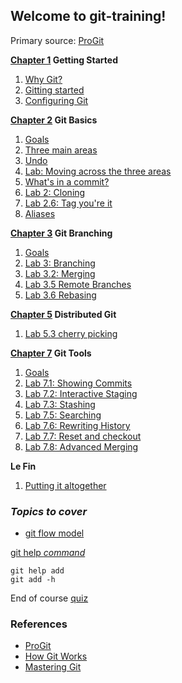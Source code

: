 ## Welcome to git-training!

Primary source:
[ProGit](https://git-scm.com/book/en/v2)

**[Chapter 1](https://git-scm.com/book/en/v2/Getting-Started-About-Version-Control) Getting Started**
1. [Why Git?](Why-Git)
1. [Gitting started](Git-install-and-tools)
1. [Configuring Git](Git-Configuration)

**[Chapter 2](https://git-scm.com/book/en/v2/Git-Basics-Getting-a-Git-Repository) Git Basics**
1. [Goals](Chapter-2-Goals)
1. [Three main areas](Three-Main-Areas)
1. [Undo](Undo)
1. [Lab: Moving across the three areas](Lab-1-There-and-back-again)
1. [What's in a commit?](The-Commit)
1. [Lab 2: Cloning](Lab-2-Send-in-the-Clones)
1. [Lab 2.6: Tag you're it](Lab-2.6-Tagging)
1. [Aliases](Git-Aliases)

**[Chapter 3](https://git-scm.com/book/en/v2/Git-Branching-Branches-in-a-Nutshell) Git Branching**
1. [Goals](Chapter-3-Goals)
1. [Lab 3: Branching](Lab-3-Let-us-branch-out)
1. [Lab 3.2: Merging](Lab-3.2-Merging)
1. [Lab 3.5 Remote Branches](Lab-3.5-Remote-Branches)
1. [Lab 3.6 Rebasing](Lab-3.6-Rebasing)

**[Chapter 5](https://git-scm.com/book/en/v2/Distributed-Git-Distributed-Workflows) Distributed Git**
1. [Lab 5.3 cherry picking](Lab-5.3-Cherry-Picking)

**[Chapter 7](https://git-scm.com/book/en/v2/Git-Tools-Revision-Selection) Git Tools**
1. [Goals](Chapter-7-Goals)
1. [Lab 7.1: Showing Commits](Lab-7.1-Showing-Commits)
1. [Lab 7.2: Interactive Staging](Lab-7.2-Interactive-Staging)
1. [Lab 7.3: Stashing](Lab-7.3-The-Stash)
1. [Lab 7.5: Searching](Lab-7.5-Searching)
1. [Lab 7.6: Rewriting History](Lab-7.6-Rewriting-History)
1. [Lab 7.7: Reset and checkout](Undo)
1. [Lab 7.8: Advanced Merging](Lab-7.8-Advanced-Merging)

**Le Fin**
1. [Putting it altogether](All-Together-Now)

### _Topics to cover_
* [git flow model](Git-flow)


[git help _command_](https://git-scm.com/book/en/v2/Getting-Started-Getting-Help)

    git help add
    git add -h

End of course [quiz](https://docs.google.com/forms/d/e/1FAIpQLSdmo2Arny-Oy2QdH6GNCJxtF9_5I7CG9bAq847so8hPuLm-8Q/viewform)

### References
* [ProGit](https://git-scm.com/book/en/v2)
* [How Git Works](https://app.pluralsight.com/library/courses/how-git-works/table-of-contents)
* [Mastering Git](https://app.pluralsight.com/library/courses/mastering-git/table-of-contents)
